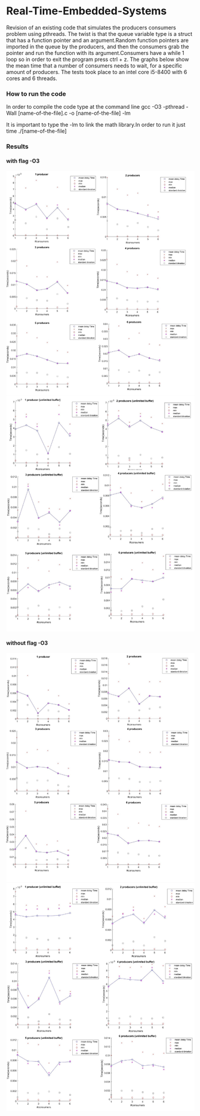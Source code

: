 # Real-Time-Embedded-Systems
Revision of an existing code that simulates the producers consumers problem using pthreads. The twist is that the queue variable type is a struct that has a function pointer and an argument.Random function pointers are imported in the queue by the producers, and then the consumers grab the pointer and run the function with its argument.Consumers have a while 1 loop so in order to exit the program press ctrl + z. The graphs below show the mean time that a number of consumers needs to wait, for a specific amount of producers. The tests took place to an intel core i5-8400 with 6 cores and 6 threads.   

### How to run the code
In order to compile the code type at the command line gcc -O3 -pthread -Wall [name-of-the-file].c -o [name-of-the-file] -lm
   
It is important to type the -lm to link the math library.In order to run it just time ./[name-of-the-file]


### Results
#### with flag -O3
![limited_buffer](https://github.com/doinakis/Real-Time-Embedded-Systems/blob/master/summary_limited_opt.jpg)
![unlimited_buffer](https://github.com/doinakis/Real-Time-Embedded-Systems/blob/master/summary_unlimited_opt.jpg)
#### without flag -O3
![limited_buffer](https://github.com/doinakis/Real-Time-Embedded-Systems/blob/master/summary_limited.jpg)
![unlimited_buffer](https://github.com/doinakis/Real-Time-Embedded-Systems/blob/master/summary_unlimited.jpg)
